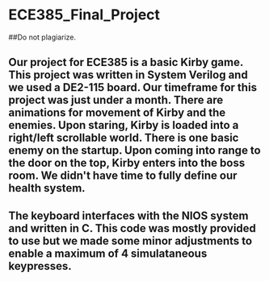 # ECE385_Final_Project
##Do not plagiarize.
## Our project for ECE385 is a basic Kirby game. This project was written in System Verilog and we used a DE2-115 board. Our timeframe for this project was just under a month. There are animations for movement of Kirby and the enemies. Upon staring, Kirby is loaded into a right/left scrollable world. There is one basic enemy on the startup. Upon coming into range to the door on the top, Kirby enters into the boss room. We didn't have time to fully define our health system. 

## The keyboard interfaces with the NIOS system and written in C. This code was mostly provided to use but we made some minor adjustments to enable a maximum of 4 simulataneous keypresses. 


